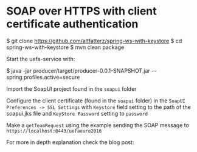 # SOAP over HTTPS with client certificate authentication

$ git clone https://github.com/altfatterz/spring-ws-with-keystore
$ cd spring-ws-with-keystore
$ mvn clean package

Start the uefa-service with:

$ java -jar producer/target/producer-0.0.1-SNAPSHOT.jar --spring.profiles.active=secure

Import the SoapUI project found in the `soapui` folder

Configure the client certificate (found in the `soapui` folder) in the `SoapUI Preferences -> SSL Settings` with `Keystore` field setting to the path of the soapui.jks file and `KeyStore Password` setting to `password`

Make a `getTeamRequest` using the example sending the SOAP message to `https://localhost:8443/uefaeuro2016`

For more in depth explanation check the blog post:




